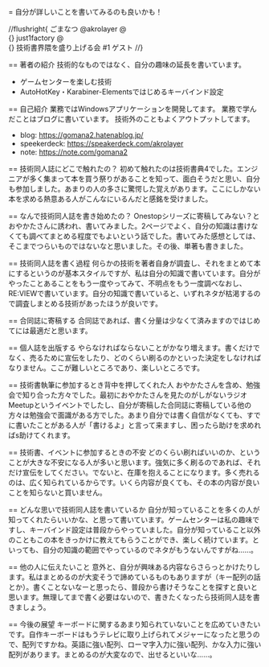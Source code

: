 = 自分が詳しいことを書いてみるのも良いかも！

//flushright{
ごまなつ @akrolayer @<br>{}
just1factory @<br>{}
技術書界隈を盛り上げる会 #1 ゲスト
//}

== 著者の紹介
技術的なものではなく、自分の趣味の延長を書いています。
* ゲームセンターを楽しむ技術
* AutoHotKey・Karabiner-Elementsではじめるキーバインド設定

== 自己紹介
業務ではWindowsアプリケーションを開発してます。
業務で学んだことはブログに書いています。
技術外のこともよくアウトプットしてます。
* blog: https://gomana2.hatenablog.jp/
* speekerdeck: https://speakerdeck.com/akrolayer
* note: https://note.com/gomana2

== 技術同人誌にどこで触れたの？
初めて触れたのは技術書典4でした。エンジニアが多く集まって本を買う祭りがあることを知って、面白そうだと思い、自分も参加しました。あまりの人の多さに驚愕した覚えがあります。ここにしかない本を求める熱意ある人がこんなにいるんだと感銘を受けました。

== なんで技術同人誌を書き始めたの？
Onestopシリーズに寄稿してみない？とおやかたさんに誘われ、書いてみました。2ページでよく、自分の知識は書けなくても調べてまとめる程度でもよいという話でした。書いてみた感想としては、そこまでつらいものではないなと思いました。その後、単著も書きました。

== 技術同人誌を書く過程
何らかの技術を著者自身が調査し、それをまとめて本にするというのが基本スタイルですが、私は自分の知識で書いています。自分がやったことあることをもう一度やってみて、不明点をもう一度調べなおし、RE:VIEWで書いています。自分の知識で書いていると、いずれネタが枯渇するので調査しまとめる技術があったほうが良いです。

== 合同誌に寄稿する
合同誌であれば、書く分量は少なくて済みますのではじめてには最適だと思います。

== 個人誌を出版する
やらなければならないことがかなり増えます。書くだけでなく、売るために宣伝をしたり、どのくらい刷るのかといった決定をしなければなりません。ここが難しいところであり、楽しいところです。

== 技術書執筆に参加するとき背中を押してくれた人
おやかたさんを含め、勉強会で知り合った方々でした。最初におやかたさんを見たのがしがないラジオMeetupというイベントでしたし、自分が寄稿した合同誌に寄稿している他の方々は勉強会で面識がある方でした。あまり自分では書く自信がなくても、すでに書いたことがある人が「書けるよ」と言って来ますし、困ったら助けを求めればs助けてくれます。

== 技術書、イベントに参加するときの不安
どのくらい刷ればいいのか、ということが大きな不安になる人が多いと思います。強気に多く刷るのであれば、それだけ宣伝をしてください。でないと、在庫を抱えることになります。多く売れるのは、広く知られているからです。いくら内容が良くても、その本の内容が良いことを知らないと買いません。

== どんな思いで技術同人誌を書いているか
自分が知っていることを多くの人が知ってくれたらいいかな、と思って書いています。ゲームセンターは私の趣味ですし、キーバインド設定は普段からやっていました。自分が知っていること以外のこともこの本をきっかけに教えてもらうことができ、楽しく続けています。といっても、自分の知識の範囲でやっているのでネタがもうないんですがね……。

== 他の人に伝えたいこと
意外と、自分が興味ある内容ならさらっとかけたりします。私はまとめるのが大変そうで諦めているものもありますが（キー配列の話とか）。書くことないなーと思ったら、普段から書けそうなことを探すと良いと思います。無理してまで書く必要はないので、書きたくなったら技術同人誌を書きましょう。

== 今後の展望
キーボードに関するあまり知られていないことを広めていきたいです。自作キーボードはもうテレビに取り上げられてメジャーになったと思うので、配列ですかね。英語に強い配列、ローマ字入力に強い配列、かな入力に強い配列があります。まとめるのが大変なので、出せるといいな……。
